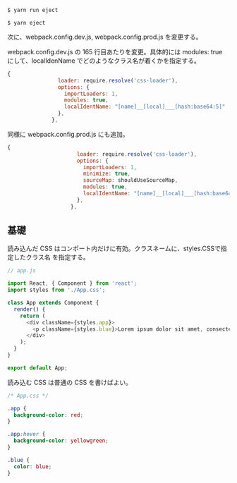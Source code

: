 ```js
$ yarn run eject
```

```
$ yarn eject
```

次に、webpack.config.dev.js, webpack.config.prod.js を変更する。

webpack.config.dev.js の 165 行目あたりを変更。具体的には modules: true にして、localIdenName でどのようなクラス名が着くかを指定する。

```js
{
                loader: require.resolve('css-loader'),
                options: {
                  importLoaders: 1,
                  modules: true,
                  localIdentName: "[name]__[local]___[hash:base64:5]"
                },
              },
```

同様に webpack.config.prod.js にも追加。

```js
{
                      loader: require.resolve('css-loader'),
                      options: {
                        importLoaders: 1,
                        minimize: true,
                        sourceMap: shouldUseSourceMap,
                        modules: true,
                        localIdentName: "[name]__[local]___[hash:base64:5]"
                      },
                    },
```

## 基礎

読み込んだ CSS はコンポート内だけに有効。クラスネームに、styles.CSSで指定したクラス名 を指定する。

```js
// app.js

import React, { Component } from 'react';
import styles from './App.css';

class App extends Component {
  render() {
    return (
      <div className={styles.app}>
        <p className={styles.blue}>Lorem ipsum dolor sit amet, consectetur adipisicing elit. Blanditiis, harum!</p>
      </div>
    );
  }
}

export default App;
```

読み込む CSS は普通の CSS を書けばよい。

```css
/* App.css */

.app {
  background-color: red;
}

.app:hover {
  background-color: yellowgreen;
}

.blue {
  color: blue;
}
```



